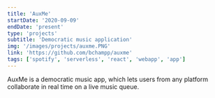 ```yaml
---
title: 'AuxMe'
startDate: '2020-09-09'
endDate: 'present'
type: 'projects'
subtitle: 'Democratic music application'
img: '/images/projects/auxme.PNG'
link: 'https://github.com/bchampp/auxme'
tags: ['spotify', 'serverless', 'react', 'webapp', 'app']
---
```


AuxMe is a democratic music app, which lets users from any platform collaborate in real time on a live music queue. 
